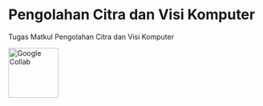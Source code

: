 # Pengolahan Citra dan Visi Komputer

Tugas Matkul Pengolahan Citra dan Visi Komputer

<a href="https://colab.research.google.com/github/edoaurahman/PCVK/blob/main/Week1.ipynb" target="_blank">
  <img src="https://colab.google/static/images/icons/colab.png" alt="Google Collab" width="100">
</a>
